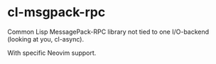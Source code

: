 # cl-msgpack-rpc

Common Lisp MessagePack-RPC library not tied to one I/O-backend (looking at you,
cl-async). 

With specific Neovim support.
